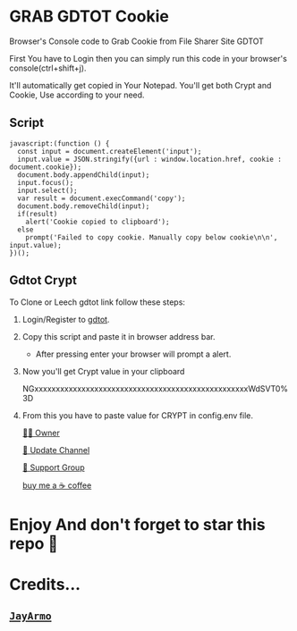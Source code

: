 # GRAB GDTOT Cookie
Browser's Console code to Grab Cookie from File Sharer Site GDTOT

First You have to Login then you can simply run this code in your browser's console(ctrl+shift+j).  
    
It'll automatically get copied in Your Notepad.
You'll get both Crypt and Cookie, Use according to your need.

## Script
```
javascript:(function () {
  const input = document.createElement('input');
  input.value = JSON.stringify({url : window.location.href, cookie : document.cookie});
  document.body.appendChild(input);
  input.focus();
  input.select();
  var result = document.execCommand('copy');
  document.body.removeChild(input);
  if(result)
    alert('Cookie copied to clipboard');
  else
    prompt('Failed to copy cookie. Manually copy below cookie\n\n', input.value);
})();
```

## Gdtot Crypt
To Clone or Leech gdtot link follow these steps:
1. Login/Register to [gdtot](https://new1.gdtot.sbs).
2. Copy this script and paste it in browser address bar.
   - After pressing enter your browser will prompt a alert.

3. Now you'll get Crypt value in your clipboard
   
   NGxxxxxxxxxxxxxxxxxxxxxxxxxxxxxxxxxxxxxxxxxxxxxxxxxxWdSVT0%3D
   
4. From this you have to paste value for CRYPT in config.env file.
     
      [🧑‍💻 Owner](https://t.me/JayArmo)
 
      [📢 Update Channel](https://t.me/Jay_Bots)
 
      [💬 Support Group](https://t.me/Jay_Bots_Support)
 
      [buy me a ☕ coffee](https://www.buymeacoffee.com/jayarmo)


# Enjoy And don't forget to star this repo 🙂


# Credits...
[`JayArmo`](https://github.com/JayArmo)
-----
